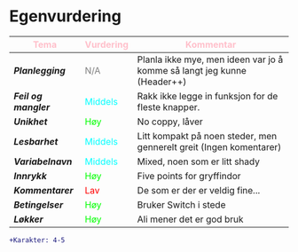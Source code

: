 # Egenvurdering

| <font color="pink">Tema</font>| <font color="pink">Vurdering</font> | <font color="pink">Kommentar</font>                             |
|-----------------------|-----------------------------------|---------------------------------------------------------------------------|
| ***Planlegging***     | <font color="gray">N/A</font>     | Planla ikke mye, men ideen var jo å komme så langt jeg kunne (Header++)   |
| ***Feil og mangler*** | <font color="cyan">Middels</font> | Rakk ikke legge in funksjon for de fleste knapper.                        |
| ***Unikhet***         | <font color="lime">Høy</font>     | No coppy, låver                                                           |
| ***Lesbarhet***       | <font color="cyan">Middels</font> | Litt kompakt på noen steder, men gennerelt greit (Ingen komentarer)       |
| ***Variabelnavn***    | <font color="cyan">Middels</font> | Mixed, noen som er litt shady                                             |
| ***Innrykk***         | <font color="lime">Høy</font>     | Five points for gryffindor                                                |
| ***Kommentarer***     | <font color="red">Lav</font>      | De som er der er veldig fine...                                           |
| ***Betingelser***     | <font color="lime">Høy</font>     | Bruker Switch i stede                                                     |
| ***Løkker***          | <font color="lime">Høy</font>     | Ali mener det er god bruk                                                 |

```diff
+Karakter: 4-5
```

